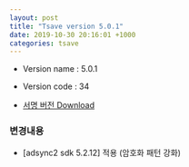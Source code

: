 ```yaml
---
layout: post
title: "Tsave version 5.0.1"
date: 2019-10-30 20:16:01 +1000
categories: tsave 
---
```


- Version name : 5.0.1
- Version code : 34

- [서명 버전 Download](https://firebasestorage.googleapis.com/v0/b/tsave-e8595.appspot.com/o/TSave_5.0.1.apk?alt=media&token=f79f46b4-2018-45a0-a257-2eeac3b8745c)

### 변경내용 
- [adsync2 sdk 5.2.12] 적용 (암호화 패턴 강화)